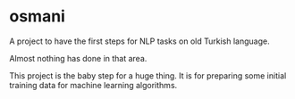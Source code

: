 # osmani

A project to have the first steps for NLP tasks on old Turkish language.

Almost nothing has done in that area.

This project is the baby step for a huge thing. It is for preparing some initial training data for machine learning algorithms.
